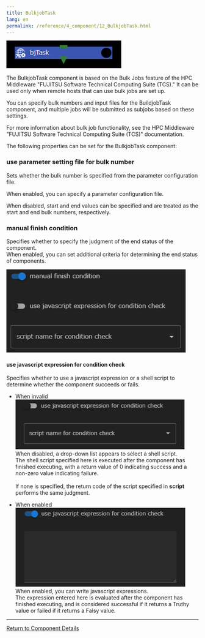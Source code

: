 ```yaml
---
title: BulkjobTask
lang: en
permalink: /reference/4_component/12_BulkjobTask.html
---
```


![img](./img/bulkjobTask.png)

The BulkjobTask component is based on the Bulk Jobs feature of the HPC Middleware "FUJITSU Software Technical Computing Suite (TCS)."
It can be used only when remote hosts that can use bulk jobs are set up.

You can specify bulk numbers and input files for the BuildjobTask component, and multiple jobs will be submitted as subjobs based on these settings.

For more information about bulk job functionality, see the HPC Middleware "FUJITSU Software Technical Computing Suite (TCS)" documentation.

The following properties can be set for the BulkjobTask component:

### use parameter setting file for bulk number
Sets whether the bulk number is specified from the parameter configuration file.

When enabled, you can specify a parameter configuration file.

When disabled, start and end values can be specified and are treated as the start and end bulk numbers, respectively.

### manual finish condition
Specifies whether to specify the judgment of the end status of the component.  
When enabled, you can set additional criteria for determining the end status of components.

![img](./img/manual_finish_condition.png)

#### use javascript expression for condition check
Specifies whether to use a javascript expression or a shell script to determine whether the component succeeds or fails.

 - When invalid  
 ![img](./img/task_retry_expression_disable.png "task_retry_expression_disable")<br/>
When disabled, a drop-down list appears to select a shell script.  
The shell script specified here is executed after the component has finished executing, with a return value of 0 indicating success and a non-zero value indicating failure.<br/><br/>
If none is specified, the return code of the script specified in __script__ performs the same judgment.

 - When enabled  
![img](./img/task_retry_expression_enable.png "task_retry_expression_enable")<br/>
When enabled, you can write javascript expressions.  
The expression entered here is evaluated after the component has finished executing, and is considered successful if it returns a Truthy value or failed if it returns a Falsy value.


--------
[Return to Component Details]({{site.baseurl}}/reference/4_component/)
